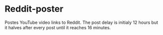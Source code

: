 # Reddit-poster
Postes YouTube video links to Reddit.
The post delay is initialy 12 hours but it halves after every post until it reaches 16 minutes.
